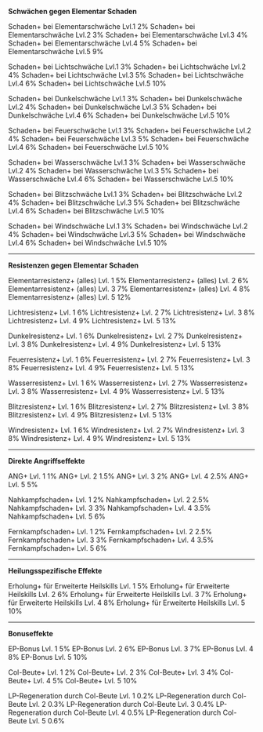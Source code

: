 **Schwächen gegen Elementar Schaden**

Schaden+ bei Elementarschwäche Lvl.1   2%
Schaden+ bei Elementarschwäche Lvl.2   3%
Schaden+ bei Elementarschwäche Lvl.3   4%
Schaden+ bei Elementarschwäche Lvl.4   5%
Schaden+ bei Elementarschwäche Lvl.5   9%

Schaden+ bei Lichtschwäche Lvl.1    3%
Schaden+ bei Lichtschwäche Lvl.2    4%
Schaden+ bei Lichtschwäche Lvl.3    5%
Schaden+ bei Lichtschwäche Lvl.4    6%
Schaden+ bei Lichtschwäche Lvl.5   10%

Schaden+ bei Dunkelschwäche Lvl.1    3%
Schaden+ bei Dunkelschwäche Lvl.2    4%
Schaden+ bei Dunkelschwäche Lvl.3    5%
Schaden+ bei Dunkelschwäche Lvl.4    6%
Schaden+ bei Dunkelschwäche Lvl.5   10%

Schaden+ bei Feuerschwäche Lvl.1    3%
Schaden+ bei Feuerschwäche Lvl.2    4%
Schaden+ bei Feuerschwäche Lvl.3    5%
Schaden+ bei Feuerschwäche Lvl.4    6%
Schaden+ bei Feuerschwäche Lvl.5   10%

Schaden+ bei Wasserschwäche Lvl.1    3%
Schaden+ bei Wasserschwäche Lvl.2    4%
Schaden+ bei Wasserschwäche Lvl.3    5%
Schaden+ bei Wasserschwäche Lvl.4    6%
Schaden+ bei Wasserschwäche Lvl.5   10%

Schaden+ bei Blitzschwäche Lvl.1    3%
Schaden+ bei Blitzschwäche Lvl.2    4%
Schaden+ bei Blitzschwäche Lvl.3    5%
Schaden+ bei Blitzschwäche Lvl.4    6%
Schaden+ bei Blitzschwäche Lvl.5   10%

Schaden+ bei Windschwäche Lvl.1    3%
Schaden+ bei Windschwäche Lvl.2    4%
Schaden+ bei Windschwäche Lvl.3    5%
Schaden+ bei Windschwäche Lvl.4    6%
Schaden+ bei Windschwäche Lvl.5   10%

----------------------------------------------------------------------------

**Resistenzen gegen Elementar Schaden**

Elementarresistenz+ (alles) Lvl. 1    5%
Elementarresistenz+ (alles) Lvl. 2    6%
Elementarresistenz+ (alles) Lvl. 3    7%
Elementarresistenz+ (alles) Lvl. 4    8%
Elementarresistenz+ (alles) Lvl. 5   12%

Lichtresistenz+ Lvl. 1    6%
Lichtresistenz+ Lvl. 2    7%
Lichtresistenz+ Lvl. 3    8%
Lichtresistenz+ Lvl. 4    9%
Lichtresistenz+ Lvl. 5   13%

Dunkelresistenz+ Lvl. 1    6%
Dunkelresistenz+ Lvl. 2    7%
Dunkelresistenz+ Lvl. 3    8%
Dunkelresistenz+ Lvl. 4    9%
Dunkelresistenz+ Lvl. 5   13%

Feuerresistenz+ Lvl. 1    6%
Feuerresistenz+ Lvl. 2    7%
Feuerresistenz+ Lvl. 3    8%
Feuerresistenz+ Lvl. 4    9%
Feuerresistenz+ Lvl. 5   13%

Wasserresistenz+ Lvl. 1    6%
Wasserresistenz+ Lvl. 2    7%
Wasserresistenz+ Lvl. 3    8%
Wasserresistenz+ Lvl. 4    9%
Wasserresistenz+ Lvl. 5   13%

Blitzresistenz+ Lvl. 1    6%
Blitzresistenz+ Lvl. 2    7%
Blitzresistenz+ Lvl. 3    8%
Blitzresistenz+ Lvl. 4    9%
Blitzresistenz+ Lvl. 5   13%

Windresistenz+ Lvl. 1    6%
Windresistenz+ Lvl. 2    7%
Windresistenz+ Lvl. 3    8%
Windresistenz+ Lvl. 4    9%
Windresistenz+ Lvl. 5   13%

----------------------------------------------------------------------------

**Direkte Angriffseffekte**

ANG+ Lvl. 1   1%
ANG+ Lvl. 2   1.5%
ANG+ Lvl. 3   2%
ANG+ Lvl. 4   2.5%
ANG+ Lvl. 5   5%

Nahkampfschaden+ Lvl. 1   2%
Nahkampfschaden+ Lvl. 2   2.5%
Nahkampfschaden+ Lvl. 3   3%
Nahkampfschaden+ Lvl. 4   3.5%
Nahkampfschaden+ Lvl. 5   6%

Fernkampfschaden+ Lvl. 1   2%
Fernkampfschaden+ Lvl. 2   2.5%
Fernkampfschaden+ Lvl. 3   3%
Fernkampfschaden+ Lvl. 4   3.5%
Fernkampfschaden+ Lvl. 5   6%

----------------------------------------------------------------------------

**Heilungsspezifische Effekte**

Erholung+ für Erweiterte Heilskills Lvl. 1    5%
Erholung+ für Erweiterte Heilskills Lvl. 2    6%
Erholung+ für Erweiterte Heilskills Lvl. 3    7%
Erholung+ für Erweiterte Heilskills Lvl. 4    8%
Erholung+ für Erweiterte Heilskills Lvl. 5   10%

----------------------------------------------------------------------------
**Bonuseffekte**

EP-Bonus Lvl. 1    5%
EP-Bonus Lvl. 2    6%
EP-Bonus Lvl. 3    7%
EP-Bonus Lvl. 4    8%
EP-Bonus Lvl. 5   10%

Col-Beute+ Lvl. 1    2%
Col-Beute+ Lvl. 2    3%
Col-Beute+ Lvl. 3    4%
Col-Beute+ Lvl. 4    5%
Col-Beute+ Lvl. 5   10%

LP-Regeneration durch Col-Beute Lvl. 1   0.2%
LP-Regeneration durch Col-Beute Lvl. 2   0.3%
LP-Regeneration durch Col-Beute Lvl. 3   0.4%
LP-Regeneration durch Col-Beute Lvl. 4   0.5%
LP-Regeneration durch Col-Beute Lvl. 5   0.6%

